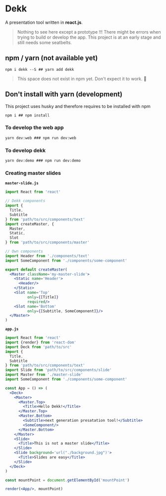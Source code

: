 # Dekk

A presentation tool written in **react.js**.

> Nothing to see here except a prototype !!!
> There might be errors when trying to build or develop the app.
> This project is at an early stage and still needs some seatbelts.

## npm / yarn (not available yet)

```shell
npm i dekk --S ## yarn add dekk
```

> This space does not exist in npm yet. Don't expect it to work. 💩


## Don't install with **yarn** (development)

This project uses husky and therefore requires to be installed with npm

```shell
npm i ## npm install
```


### To develop the web app

```shell
yarn dev:web ### npm run dev:web
```


### To develop dekk

```shell
yarn dev:demo ### npm run dev:demo
```


### Creating master slides

**`master-slide.js`**

```jsx
import React from 'react'

// Dekk components
import {
  Title,
  Subtitle
} from 'path/to/src/components/text'
import createMaster, {
  Master,
  Static,
  Slot
} from 'path/to/src/components/master'

// Own components
import Header from './components/text'
import SomeComponent from './components/some-component'

export default createMaster(
  <Master className='my-master-slide'>
    <Static name='Header'>
      <Header/>
    </Static>
    <Slot name='Top'
          only={[Title]}
          required/>
    <Slot name='Bottom'
          only={[Subtitle, SomeComponent]}/>
  </Master>
)

```

**`app.js`**

```jsx
import React from 'react'
import {render} from 'react-dom'
import Deck from 'path/to/src'
import {
  Title,
  Subtitle
} from 'path/to/src/components/text'
import Slide from 'path/to/src/components/slide'
import Master from './master-slide'
import SomeComponent from './components/some-component'

const App = () => (
  <Deck>
    <Master>
      <Master.Top>
        <Title>Hello Dekk!</Title>
      </Master.Top>
      <Master.Bottom>
        <Subtitle>next generation presatation tool!</Subtitle>
        <SomeComponent/>
      </Master.Bottom>
    </Master>
    <Slide>
      <Title>This is not a master slide</Title>
    </Slide>
    <Slide background='url("./background.jpg")'>
      <Title>Slides are easy</Title>
    </Slide>
  </Deck>
)

const mountPoint = document.getElementById('mountPoint')

render(<App/>, mountPoint)

```
